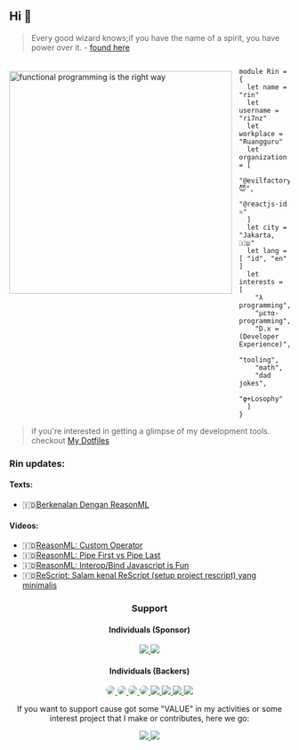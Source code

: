 <!--
**ri7nz/ri7nz** is a ✨ _special_ ✨ repository because its `README.md` (this file) appears on your GitHub profile.

Here are some ideas to get you started:

- 🔭 I’m currently working on ...
- 🌱 I’m currently learning ...
- 👯 I’m looking to collaborate on ...
- 🤔 I’m looking for help with ...
- 💬 Ask me about ...
- 📫 How to reach me: ...
- 😄 Pronouns: ...
- ⚡ Fun fact: ...
-->

## Hi 👋 

> Every good wizard knows;if you have the name of a spirit, you have power over it. - [found here](https://slides.com/thomasomans/functional-programming-forever/fullscreen#/2/0/4)

<a href="https://web.mit.edu/alexmv/6.037/sicp.pdf">   
<img 
  src="https://raw.github.com/ri7nz/ri7nz/master/sicp.png" 
  alt="functional programming is the right way"
  style="margin-top:20px;margin-right:13px"
  align="left" 
  height="400px"
/>
</a>

<!--

I'm [**Rin**](httos://github.com/ri7nz) and Obsessed with tinkering (me vs rabbit hole), experiment tooling, and **projects** that's solve "interesting" problem on the web, while improving **"Developer Experience"**.   

-->

```rescript

module Rin = {
  let name = "rin"
  let username = "ri7nz"
  let workplace = "Ruangguru"
  let organization = [
    "@evilfactorylabs 😈",
    "@reactjs-id ⚛"
  ]
  let city = "Jakarta, 🇮🇩"
  let lang = [ "id", "en" ]
  let interests = [
    "λ programming",
    "μετα-programming",
    "D.x = (Developer Experience)",
    "tooling",
    "math",
    "dad jokes",
    "φ+Losophy"
  ]
}

```
   
> if you're interested in getting a glimpse of my development tools. checkout [My Dotfiles](https://github.com/ri7nz/.dotifiles)


### Rin updates:

#### Texts:
* 🇮🇩[Berkenalan Dengan ReasonML](https://blog.evilfactory.id/berkenalan-dengan-reasonml/)
#### Videos:
* 🇮🇩[ReasonML: Custom Operator](https://www.youtube.com/watch?v=8lRkf1YPa1c)
* 🇮🇩[ReasonML: Pipe First vs Pipe Last](https://www.youtube.com/watch?v=K7uET1v--fA)
* 🇮🇩[ReasonML: Interop/Bind Javascript is Fun](https://www.youtube.com/watch?v=5FKGJ2TaLFg&t=23s)
* 🇮🇩[ReScript: Salam kenal ReScript (setup project rescript) yang minimalis](https://youtu.be/SHATMyFyLIU)

<h3 style="text-align:center">Support</h3>

<h4 style="text-align:center">Individuals (Sponsor)</h4>

<p align="center">
  
<a href="https://github.com/hananloser">
  <img src="https://github.com/hananloser.png?size=100" />
</a>

<a href="https://github.com/fzn0x">
  <img src="https://github.com/fzn0x.png?size=100" />
</a>

</p>

<h4 style="text-align:center">Individuals (Backers)</h4>

<p align="center">

<a href="https://github.com/faultables">
  <img style="border-radius:50%" src="https://github.com/faultables.png?size=50" />
</a>

<a href="https://github.com/vadhe">
  <img style="border-radius:50%" src="https://github.com/vadhe.png?size=50" />
</a>

<a href="https://github.com/munirapp">
  <img style="border-radius:50%" src="https://github.com/munirapp.png?size=50" />
</a>

<a href="https://github.com/grikomsn">
  <img style="border-radius:50%" src="https://github.com/grikomsn.png?size=50" />
</a>

<a href="https://github.com/gifaeriyanto">
  <img src="https://github.com/gifaeriyanto.png?size=50" />
</a>

<a href="https://github.com/muhghazaliakbar">
  <img src="https://github.com/muhghazaliakbar.png?size=50" />
</a>

<a href="https://github.com/hananloser">
  <img src="https://github.com/hananloser.png?size=50" />
</a>

<a href="https://github.com/dwisulfahnur">
  <img src="https://github.com/dwisulfahnur.png?size=50" />
</a>

</p>

<p align="center">If you want to support cause got some "VALUE" in my activities or some interest project that I make or contributes, here we go:</p>

<p align="center">

<a alt="Sponsorship $5" href="https://www.paypal.com/webapps/billing/plans/subscribe?plan_id=P-4WM36779EE571144UMIWXQZQ">
  <img src="https://raw.githubusercontent.com/ri7nz/ri7nz/master/paypal_5.png" />
</a>

<a href="https://www.buymeacoffee.com/ri7nz">
  <img src="https://www.buymeacoffee.com/assets/img/custom_images/orange_img.png" />
</a>


</p>

<!--

- 🔭 Working on [@ruangguru](https://github.com/ruang-guru) as Software Engineer, Frontend.   
# Former
- 🔭 Working on [@warungpintar](https://github.com/warungpintar) as Software Engineer, Frontend. 
- 🕵️ Join the club [@evilfactorylabs](https://github.com/evilfactorylabs) for "Tinkering".
- 💬 Free for #ASK, DM me in [#Twitter](https://twitter.com/ri7nz).
- 📽 Share Random "ScreenCast" in my [Youtube Channel](https://www.youtube.com/channel/UCoVcSkyw_B-oLn9M6rDCiSw)
- ✍ Write Draft in [Blog Evilfactory](https://blog.evilfactory.id), [Personal Blog](https://rin.rocks), & Internet.
-->  

